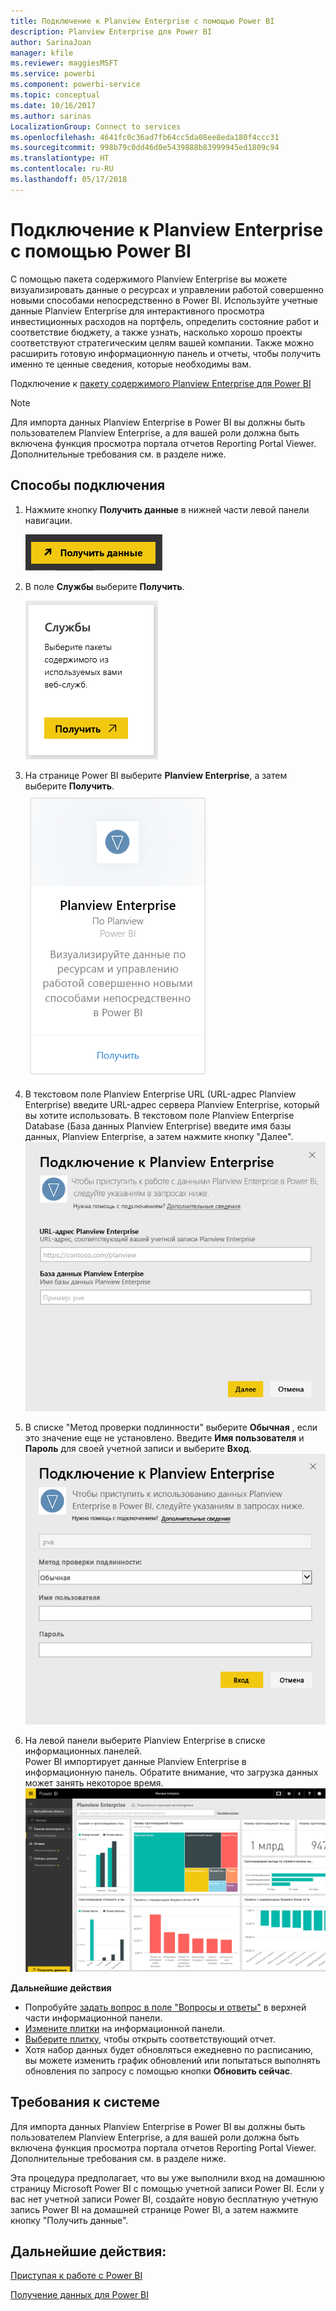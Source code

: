 ```yaml
---
title: Подключение к Planview Enterprise с помощью Power BI
description: Planview Enterprise для Power BI
author: SarinaJoan
manager: kfile
ms.reviewer: maggiesMSFT
ms.service: powerbi
ms.component: powerbi-service
ms.topic: conceptual
ms.date: 10/16/2017
ms.author: sarinas
LocalizationGroup: Connect to services
ms.openlocfilehash: 4641fc0c36ad7fb64cc5da08ee8eda180f4ccc31
ms.sourcegitcommit: 998b79c0dd46d0e5439888b83999945ed1809c94
ms.translationtype: HT
ms.contentlocale: ru-RU
ms.lasthandoff: 05/17/2018
---
```

# <a name="connect-to-planview-enterprise-with-power-bi"></a>Подключение к Planview Enterprise с помощью Power BI
С помощью пакета содержимого Planview Enterprise вы можете визуализировать данные о ресурсах и управлении работой совершенно новыми способами непосредственно в Power BI. Используйте учетные данные Planview Enterprise для интерактивного просмотра инвестиционных расходов на портфель, определить состояние работ и соответствие бюджету, а также узнать, насколько хорошо проекты соответствуют стратегическим целям вашей компании. Также можно расширить готовую информационную панель и отчеты, чтобы получить именно те ценные сведения, которые необходимы вам.

Подключение к [пакету содержимого Planview Enterprise для Power BI](https://app.powerbi.com/getdata/services/planview-enterprise)

>[!NOTE]
>Для импорта данных Planview Enterprise в Power BI вы должны быть пользователем Planview Enterprise, а для вашей роли должна быть включена функция просмотра портала отчетов Reporting Portal Viewer. Дополнительные требования см. в разделе ниже.

## <a name="how-to-connect"></a>Способы подключения
1. Нажмите кнопку **Получить данные** в нижней части левой панели навигации.
   
    ![](media/service-connect-to-planview/get.png)
2. В поле **Службы** выберите **Получить**.
   
    ![](media/service-connect-to-planview/services.png)
3. На странице Power BI выберите **Planview Enterprise**, а затем выберите **Получить**.  
    ![](media/service-connect-to-planview/planview.png)
4. В текстовом поле Planview Enterprise URL (URL-адрес Planview Enterprise) введите URL-адрес сервера Planview Enterprise, который вы хотите использовать. В текстовом поле Planview Enterprise Database (База данных Planview Enterprise) введите имя базы данных, Planview Enterprise, а затем нажмите кнопку "Далее".  
    ![](media/service-connect-to-planview/params.png)
5. В списке "Метод проверки подлинности" выберите **Обычная** , если это значение еще не установлено. Введите **Имя пользователя** и **Пароль** для своей учетной записи и выберите **Вход**.  
   ![](media/service-connect-to-planview/creds.png)
6. На левой панели выберите Planview Enterprise в списке информационных панелей.  
     Power BI импортирует данные Planview Enterprise в информационную панель. Обратите внимание, что загрузка данных может занять некоторое время.  
    ![](media/service-connect-to-planview/dashboard.png)

**Дальнейшие действия**

* Попробуйте [задать вопрос в поле "Вопросы и ответы"](power-bi-q-and-a.md) в верхней части информационной панели.
* [Измените плитки](service-dashboard-edit-tile.md) на информационной панели.
* [Выберите плитку](service-dashboard-tiles.md), чтобы открыть соответствующий отчет.
* Хотя набор данных будет обновляться ежедневно по расписанию, вы можете изменить график обновлений или попытаться выполнять обновления по запросу с помощью кнопки **Обновить сейчас**.

## <a name="system-requirements"></a>Требования к системе
Для импорта данных Planview Enterprise в Power BI вы должны быть пользователем Planview Enterprise, а для вашей роли должна быть включена функция просмотра портала отчетов Reporting Portal Viewer. Дополнительные требования см. в разделе ниже.

Эта процедура предполагает, что вы уже выполнили вход на домашнюю страницу Microsoft Power BI с помощью учетной записи Power BI. Если у вас нет учетной записи Power BI, создайте новую бесплатную учетную запись Power BI на домашней странице Power BI, а затем нажмите кнопку "Получить данные".

## <a name="next-steps"></a>Дальнейшие действия:

[Приступая к работе с Power BI](service-get-started.md)

[Получение данных для Power BI](service-get-data.md)